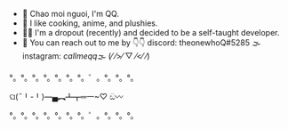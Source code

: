 - 👋 Chao moi nguoi, I'm QQ.
- 🌼 I like cooking, anime, and plushies.
- 👩‍💻 I'm a dropout (recently) and decided to be a self-taught developer.
- 💌 You can reach out to me by 👇👇
                                 discord: theonewhoQ#5285 🌫
                                 instagram: _callmeqq_🌫
                                 (⁄ ⁄>⁄ ▽ ⁄<⁄ ⁄)

°。°。°。°。°。°。°。゜。°。°。°。

ଘ(˵╹-╹)━▄︻┻┳═一~♡︎                                  ඞ〰

°。°。°。°。°。°。°。゜。°。°。°。
